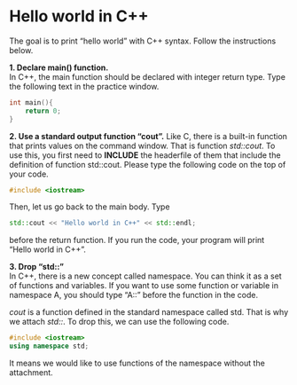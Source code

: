 # Hello world in C++

The goal is to print “hello world” with C++ syntax. Follow the instructions below.

**1. Declare main() function.**  
In C++, the main function should be declared with integer return type. Type the following text in the practice window.
```c++
int main(){
    return 0;
}
```

**2. Use a standard output function “cout”.**
Like C, there is a built-in function that prints values on the command window. 
That is function *std::cout*. 
To use this, you first need to **INCLUDE** the headerfile of them that include the definition of function std::cout. 
Please type the following code on the top of your code.
```c++
#include <iostream>
```

Then, let us go back to the main body. Type
```c++
std::cout << "Hello world in C++" << std::endl;
```
before the return function. If you run the code, your program will print “Hello world in C++”.

**3. Drop “std::”**  
In C++, there is a new concept called namespace. 
You can think it as a set of functions and variables. 
If you want to use some function or variable in namespace A, you should type “A::” before the function in the code.

*cout* is a function defined in the standard namespace called std. 
That is why we attach *std::*. 
To drop this, we can use the following code.
```c++
#include <iostream>
using namespace std;
```
It means we would like to use functions of the namespace without the attachment.